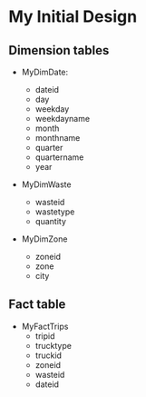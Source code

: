 # My Initial Design

## Dimension tables
 
- MyDimDate: 
	- dateid
	- day
	- weekday
	- weekdayname
	- month
	- monthname
	- quarter
	- quartername
	- year

	
- MyDimWaste
	- wasteid
	- wastetype
	- quantity
	
- MyDimZone
	- zoneid
	- zone
	- city	

## Fact table
- MyFactTrips
	- tripid
	- trucktype
	- truckid
	- zoneid
	- wasteid
	- dateid
